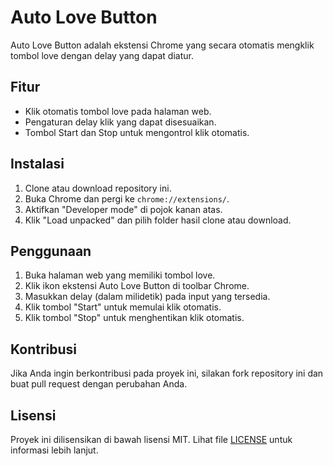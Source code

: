 # Auto Love Button

Auto Love Button adalah ekstensi Chrome yang secara otomatis mengklik tombol love dengan delay yang dapat diatur.

## Fitur

- Klik otomatis tombol love pada halaman web.
- Pengaturan delay klik yang dapat disesuaikan.
- Tombol Start dan Stop untuk mengontrol klik otomatis.

## Instalasi

1. Clone atau download repository ini.
2. Buka Chrome dan pergi ke `chrome://extensions/`.
3. Aktifkan "Developer mode" di pojok kanan atas.
4. Klik "Load unpacked" dan pilih folder hasil clone atau download.

## Penggunaan

1. Buka halaman web yang memiliki tombol love.
2. Klik ikon ekstensi Auto Love Button di toolbar Chrome.
3. Masukkan delay (dalam milidetik) pada input yang tersedia.
4. Klik tombol "Start" untuk memulai klik otomatis.
5. Klik tombol "Stop" untuk menghentikan klik otomatis.

## Kontribusi

Jika Anda ingin berkontribusi pada proyek ini, silakan fork repository ini dan buat pull request dengan perubahan Anda.

## Lisensi

Proyek ini dilisensikan di bawah lisensi MIT. Lihat file [LICENSE](LICENSE) untuk informasi lebih lanjut.

